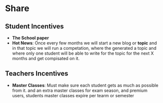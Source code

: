 # Share


## Student Incentives

- **The School paper**
- **Hot News**: Once every few months we will start a new blog or **topic** and in
                that topic we will run a competation, where the generated a topic and 
                where only one student will be able to write for the topic for the next
                X months and get compisated on it.


## Teachers Incentives

- **Master Classes**: Must make sure each student gets as much as possible from it. 
                        and an extra master classes for exam season, and premium users,
                        students master classes expire per tearm or semester
